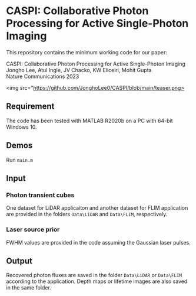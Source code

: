 # CASPI: Collaborative Photon Processing for Active Single-Photon Imaging
This repository contains the minimum working code for our paper:

CASPI: Collaborative Photon Processing for Active Single-Photon Imaging \
Jongho Lee, Atul Ingle, JV Chacko, KW Eliceiri, Mohit Gupta \
Nature Communications 2023

<img src="https://github.com/JonghoLee0/CASPI/blob/main/teaser.png>


## Requirement
The code has been tested with MATLAB R2020b on a PC with 64-bit Windows 10.

## Demos
Run `main.m`

## Input
### Photon transient cubes
One dataset for LiDAR applicaiton and another dataset for FLIM application are provided in the folders `Data\LiDAR` and `Data\FLIM`, respectively.

### Laser source prior
FWHM values are provided in the code assuming the Gaussian laser pulses.

## Output
Recovered photon fluxes are saved in the folder `Data\LiDAR` or `Data\FLIM` according to the application. Depth maps or lifetime images are also saved in the same folder.
